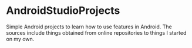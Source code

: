# AndroidStudioProjects
Simple Android projects to learn how to use features in Android. 
The sources include things obtained from online repositories to things I started on my own.
